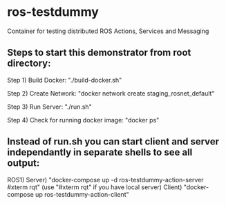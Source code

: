 # ros-testdummy

Container for testing distributed ROS Actions, Services and Messaging


## Steps to start this demonstrator from root directory:

Step 1) Build Docker:
"./build-docker.sh"

Step 2) Create Network:
"docker network create staging_rosnet_default"

Step 3) Run Server:
"./run.sh"

Step 4) Check for running docker image:
"docker ps"


## Instead of run.sh you can start client and server independantly in separate shells to see all output:

ROS1)
Server) "docker-compose up -d ros-testdummy-action-server #xterm rqt" (use "#xterm rqt" if you have local server)
Client) "docker-compose up ros-testdummy-action-client"
